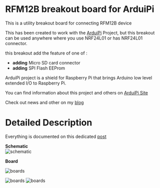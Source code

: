 RFM12B breakout board for ArduiPi
==================================

This is a utility breakout board for connecting RFM12B device

This has been created to work with the [ArduiPi][4] Project, but this breakout
can be used anywhere where you use NRF24L01 or has NRF24L01 connector.

this breakout add the feature of one of : 
- **adding** Micro SD card connector
- **adding** SPI Flash EEProm


ArduiPi project is a shield for Raspberry Pi that brings Arduino low level extended I/O to Raspberry Pi.

You can find information about this project and others on [ArduiPi Site][4] 

Check out news and other on my [blog][5]


Detailed Description
====================

Everything is documented on this dedicated [post][6]

**Schematic**  
![schematic](https://raw.github.com/hallard/RFM12B-BreakOut/master/RFM12B-V1.1-sch.png)

**Board**  

![boards](https://raw.github.com/hallard/RFM12B-BreakOut/master/RFM12B-V1.1-brd.png)

![boards](https://raw.github.com/hallard/RFM12B-BreakOut/master/RFM12B-V1.1-top.png)&nbsp;![boards](https://raw.github.com/hallard/RFM12B-BreakOut/master/RFM12B-V1.1-bottom.png)




[3]: http://hallard.me/rfm12b-breakout/ 
[4]: http://hallard.me/arduipi
[5]: http://hallard.me
[6]: http://hallard.me/rfm12b-breakout/ 

